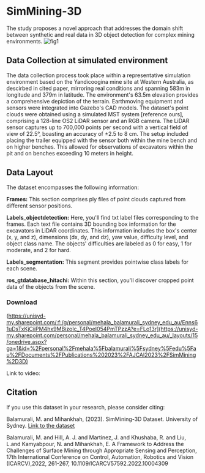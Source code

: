 # SimMining-3D
The study proposes a novel approach that addresses the domain shift between synthetic and real data in 3D object detection for complex mining environments. 
![fig1](https://github.com/MehalaBala/SimMining_3D/assets/141080983/c9b60e8b-6c5a-4064-bd40-a11261f3f921)


## Data Collection at simulated environment

The data collection process took place within a representative simulation environment based on the Yandicoogina mine site at Western Australia, as descirbed in cited paper, mirroring real conditions and spanning 583m in longitude and 379m in latitude. The environment's 63.5m elevation provides a comprehensive depiction of the terrain. Earthmoving equipment and sensors were integrated into Gazebo's CAD models.
The dataset's point clouds were obtained using a simulated MST system [reference ours], comprising a 128-line OS2 LiDAR sensor and an RGB camera. The LiDAR sensor captures up to 700,000 points per second with a vertical field of view of 22.5°, boasting an accuracy of ±2.5 to 8 cm. 
The setup included placing the trailer equipped with the sensor both within the mine bench and on higher benches. This allowed for observations of excavators within the pit and on benches exceeding 10 meters in height.

## Data Layout
The dataset encompasses the following information:

**Frames:** This section comprises ply files of point clouds captured from different sensor positions.

**Labels_objectdetection:** Here, you'll find txt label files corresponding to the frames. Each text file contains 3D bounding box information for the excavators in LiDAR coordinates. This information includes the box's center (x, y, and z), dimensions (dx, dy, and dz), yaw value, difficulty level, and object class name. The objects' difficulties are labeled as 0 for easy, 1 for moderate, and 2 for hard.

**Labels_segmentation:** This segment provides pointwise class labels for each scene.

**ros_gtdatabase_hitachi:** Within this section, you'll discover cropped point data of the objects from the scene.

### Download
(https://unisyd-my.sharepoint.com/:f:/g/personal/mehala_balamurali_sydney_edu_au/Enns61uDsTxKjCiiPM4hx9MBizoIc_T4PoeI054PmTPzzA?e=FLo13r](https://unisyd-my.sharepoint.com/personal/mehala_balamurali_sydney_edu_au/_layouts/15/onedrive.aspx?ga=1&id=%2Fpersonal%2Fmehala%5Fbalamurali%5Fsydney%5Fedu%5Fau%2FDocuments%2FPublications%202023%2FAJCAI2023%2FSimMining%2D3D)

Link to video: 


## Citation
If you use this dataset in your research, please consider citing:

Balamurali, M. and Mihankhah, (2023). SimMining-3D Dataset. University of Sydney. [Link to the dataset]([https://unisyd-my.sharepoint.com/:f:/g/personal/mehala_balamurali_sydney_edu_au/EuHRMzbkDShGpYv6gV3dgcIB7ZXZKb_0EvUMPU7orcbojw?e=Fox0FY](https://unisyd-my.sharepoint.com/:f:/g/personal/mehala_balamurali_sydney_edu_au/Enns61uDsTxKjCiiPM4hx9MBizoIc_T4PoeI054PmTPzzA?e=FLo13r))

Balamurali, M. and Hill, A. J. and Martinez, J. and Khushaba, R. and Liu, L.and Kamyabpour, N. and Mihankhah, E. A Framework to Address the Challenges of Surface Mining through Appropriate Sensing and Perception, 17th International Conference on Control, Automation, Robotics and Vision (ICARCV),2022, 261-267, 10.1109/ICARCV57592.2022.10004309

